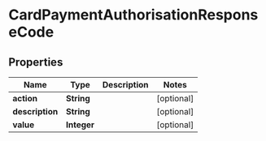 

# CardPaymentAuthorisationResponseCode


## Properties

| Name | Type | Description | Notes |
|------------ | ------------- | ------------- | -------------|
|**action** | **String** |  |  [optional] |
|**description** | **String** |  |  [optional] |
|**value** | **Integer** |  |  [optional] |



